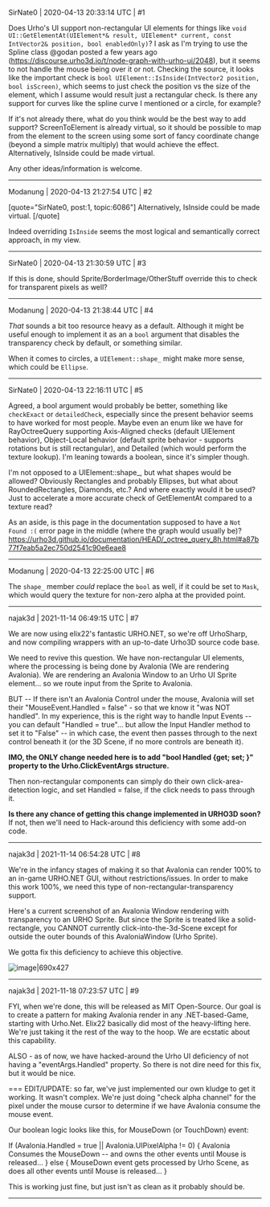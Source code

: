 SirNate0 | 2020-04-13 20:33:14 UTC | #1

Does Urho's UI support non-rectangular UI elements for things like `void UI::GetElementAt(UIElement*& result, UIElement* current, const IntVector2& position, bool enabledOnly)`? I ask as I'm trying to use the Spline class @godan posted a few years ago (https://discourse.urho3d.io/t/node-graph-with-urho-ui/2048), but it seems to not handle the mouse being over it or not. Checking the source, it looks like the important check is `bool UIElement::IsInside(IntVector2 position, bool isScreen)`, which seems to just check the position vs the size of the element, which I assume would result just a rectangular check. Is there any support for curves like the spline curve I mentioned or a circle, for example?

If it's not already there, what do you think would be the best way to add support? ScreenToElement is already virtual, so it should be possible to map from the element to the screen using some sort of fancy coordinate change (beyond a simple matrix multiply) that would achieve the effect. Alternatively, IsInside could be made virtual.

Any other ideas/information is welcome.

-------------------------

Modanung | 2020-04-13 21:27:54 UTC | #2

[quote="SirNate0, post:1, topic:6086"]
Alternatively, IsInside could be made virtual.
[/quote]

Indeed overriding `IsInside` seems the most logical and semantically correct approach, in my view.

-------------------------

SirNate0 | 2020-04-13 21:30:59 UTC | #3

If this is done, should Sprite/BorderImage/OtherStuff override this to check for transparent pixels as well?

-------------------------

Modanung | 2020-04-13 21:38:44 UTC | #4

_That_ sounds a bit too resource heavy as a default. Although it might be useful enough to implement it as an a `bool` argument that disables the transparency check by default, or something similar.

When it comes to circles, a `UIElement::shape_` might make more sense, which could be `Ellipse`.

-------------------------

SirNate0 | 2020-04-13 22:16:11 UTC | #5

Agreed, a bool argument would probably be better, something like `checkExact` or `detailedCheck`, especially since the present behavior seems to have worked for most people. Maybe even an enum like we have for RayOctreeQuery supporting Axis-Aligned checks (default UIElement behavior), Object-Local behavior (default sprite behavior - supports rotations but is still rectangular), and Detailed (which would perform the texture lookup). I'm leaning towards a boolean, since it's simpler though.

I'm not opposed to a UIElement::shape_, but what shapes would be allowed? Obviously Rectangles and probably Ellipses, but what about RoundedRectangles, Diamonds, etc.? And where exactly would it be used? Just to accelerate a more accurate check of GetElementAt compared to a texture read?

As an aside, is this page in the documentation supposed to have a `Not Found :(` error page in the middle (where the graph would usually be)?
https://urho3d.github.io/documentation/HEAD/_octree_query_8h.html#a87b77f7eab5a2ec750d2541c90e6eae8

-------------------------

Modanung | 2020-04-13 22:25:00 UTC | #6

The `shape_` member _could_ replace the `bool` as well, if it could be set to `Mask`, which would query the texture for non-zero alpha at the provided point.

-------------------------

najak3d | 2021-11-14 06:49:15 UTC | #7

We are now using elix22's fantastic URHO.NET, so we're off UrhoSharp, and now compiling wrappers with an up-to-date Urho3D source code base.

We need to revive this question.  We have non-rectangular UI elements, where the processing is being done by Avalonia (We are rendering Avalonia).   We are rendering an Avalonia Window to an Urho UI Sprite element... so we route input from the Sprite to Avalonia.

BUT -- If there isn't an Avalonia Control under the mouse, Avalonia will set their "MouseEvent.Handled = false" - so that we know it "was NOT handled".    In my experience, this is the right way to handle Input Events -- you can default "Handled = true"... but allow the Input Handler method to set it to "False" -- in which case, the event then passes through to the next control beneath it (or the 3D Scene, if no more controls are beneath it).

**IMO, the ONLY change needed here is to add "bool Handled {get; set; }" property to the Urho.ClickEventArgs structure.**

Then non-rectangular components can simply do their own click-area-detection logic, and set Handled = false, if the click needs to pass through it.

**Is there any chance of getting this change implemented in URHO3D soon?**  If not, then we'll need to Hack-around this deficiency with some add-on code.

-------------------------

najak3d | 2021-11-14 06:54:28 UTC | #8

We're in the infancy stages of making it so that Avalonia can render 100% to an in-game URHO.NET GUI, without restrictions/issues.    In order to make this work 100%, we need this type of non-rectangular-transparency support.

Here's a current screenshot of an Avalonia Window rendering with transparency to an URHO Sprite.  But since the Sprite is treated like a solid-rectangle, you CANNOT currently click-into-the-3d-Scene except for outside the outer bounds of this AvaloniaWindow (Urho Sprite).

We gotta fix this deficiency to achieve this objective.

![image|690x427](upload://7DaRJN2UI2c1ICJfpDHwrOQ9tWs.jpeg)

-------------------------

najak3d | 2021-11-18 07:23:57 UTC | #9

FYI, when we're done, this will be released as MIT Open-Source.  Our goal is to create a pattern for making Avalonia render in any .NET-based-Game, starting with Urho.Net.   Elix22 basically did most of the heavy-lifting here.  We're just taking it the rest of the way to the hoop.  We are ecstatic about this capability.

ALSO - as of now, we have hacked-around the Urho UI deficiency of not having a "eventArgs.Handled" property.   So there is not dire need for this fix, but it would be nice.

===
EDIT/UPDATE: so far, we've just implemented our own kludge to get it working.  It wasn't complex.  We're just doing "check alpha channel" for the pixel under the mouse cursor to determine if we have Avalonia consume the mouse event.

Our boolean logic looks like this, for MouseDown (or TouchDown) event:

If (Avalonia.Handled = true || Avalonia.UIPixelAlpha != 0)
 {
       Avalonia Consumes the MouseDown -- and owns the other events until Mouse is released...
}
else
{
      MouseDown event gets processed by Urho Scene, as does all other events until Mouse is released...
}


This is working just fine, but just isn't as clean as it probably should be.

-------------------------


